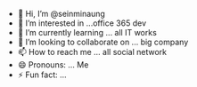 - 👋 Hi, I’m @seinminaung
- 👀 I’m interested in ...office 365 dev
- 🌱 I’m currently learning ... all IT works
- 💞️ I’m looking to collaborate on ... big company
- 📫 How to reach me ... all social network
- 😄 Pronouns: ... Me
- ⚡ Fun fact: ...

<!---
seinminaung/seinminaung is a ✨ special ✨ repository because its `README.md` (this file) appears on your GitHub profile.
You can click the Preview link to take a look at your changes.
--->
